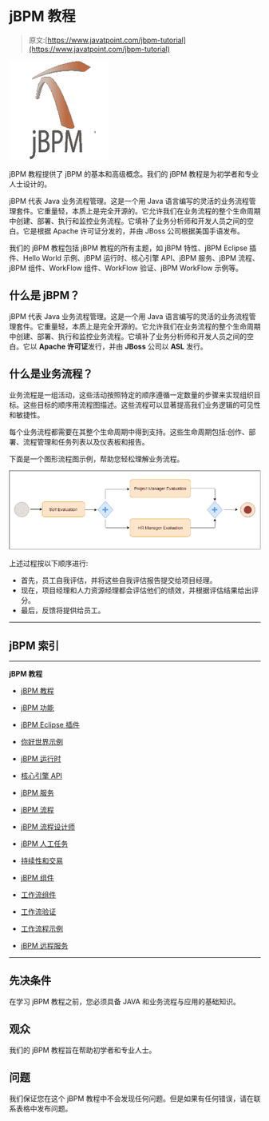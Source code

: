 # jBPM 教程

> 原文:[https://www.javatpoint.com/jbpm-tutorial](https://www.javatpoint.com/jbpm-tutorial)

![jBPM Tutorial](img/39c16cdd93ee546a0c9ff4cdd12bb0d9.png)

jBPM 教程提供了 jBPM 的基本和高级概念。我们的 jBPM 教程是为初学者和专业人士设计的。

jBPM 代表 Java 业务流程管理。这是一个用 Java 语言编写的灵活的业务流程管理套件。它重量轻，本质上是完全开源的。它允许我们在业务流程的整个生命周期中创建、部署、执行和监控业务流程。它填补了业务分析师和开发人员之间的空白。它是根据 Apache 许可证分发的，并由 JBoss 公司根据美国手语发布。

我们的 jBPM 教程包括 jBPM 教程的所有主题，如 jBPM 特性、jBPM Eclipse 插件、Hello World 示例、jBPM 运行时、核心引擎 API、jBPM 服务、jBPM 流程、jBPM 组件、WorkFlow 组件、WorkFlow 验证、jBPM WorkFlow 示例等。

## 什么是 jBPM？

jBPM 代表 Java 业务流程管理。这是一个用 Java 语言编写的灵活的业务流程管理套件。它重量轻，本质上是完全开源的。它允许我们在业务流程的整个生命周期中创建、部署、执行和监控业务流程。它填补了业务分析师和开发人员之间的空白。它以 **Apache 许可证**发行，并由 **JBoss** 公司以 **ASL** 发行。

## 什么是业务流程？

业务流程是一组活动，这些活动按照特定的顺序遵循一定数量的步骤来实现组织目标。这些目标的顺序用流程图描述。这些流程可以显著提高我们业务逻辑的可见性和敏捷性。

每个业务流程都需要在其整个生命周期中得到支持。这些生命周期包括:创作、部署、流程管理和任务列表以及仪表板和报告。

下面是一个图形流程图示例，帮助您轻松理解业务流程。

![jbpm Introduction](img/ce4073d924ae3deb00c5e0294ee072fb.png)

上述过程按以下顺序进行:

*   首先，员工自我评估，并将这些自我评估报告提交给项目经理。
*   现在，项目经理和人力资源经理都会评估他们的绩效，并根据评估结果给出评分。
*   最后，反馈将提供给员工。

* * *

## jBPM 索引

* * *

**jBPM 教程**

*   [jBPM 教程](jbpm-tutorial)
*   [jBPM 功能](jbpm-features)
*   [jBPM Eclipse 插件](jbpm-eclipse-plugin)
*   [你好世界示例](jbpm-hello-world-example)
*   [jBPM 运行时](jbpm-runtime)
*   [核心引擎 API](jbpm-core-engine-api)
*   [jBPM 服务](jbpm-services)

*   [jBPM 流程](jbpm-processes)
*   [jBPM 流程设计师](jbpm-process-designer)
*   [jBPM 人工任务](jbpm-human-task)
*   [持续性和交易](jbpm-persistence-and-transaction)
*   [jBPM 组件](jbpm-component)
*   [工作流组件](jbpm-workflow-component)
*   [工作流验证](jbpm-workflow-validation)
*   [工作流程示例](jbpm-workflow-example)
*   [jBPM 远程服务](jbpm-remote-service)

* * *

## 先决条件

在学习 jBPM 教程之前，您必须具备 JAVA 和业务流程与应用的基础知识。

## 观众

我们的 jBPM 教程旨在帮助初学者和专业人士。

## 问题

我们保证您在这个 jBPM 教程中不会发现任何问题。但是如果有任何错误，请在联系表格中发布问题。